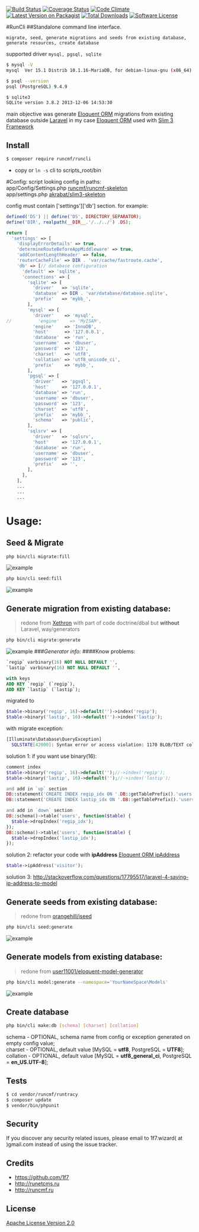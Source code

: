 [![Build Status](https://travis-ci.org/runcmf/runcli.svg)](https://travis-ci.org/runcmf/runcli)
[![Coverage Status](https://coveralls.io/repos/github/runcmf/runcli/badge.svg?branch=master)](https://coveralls.io/github/runcmf/runcli?branch=master)
[![Code Climate](https://codeclimate.com/github/runcmf/runcli/badges/gpa.svg)](https://codeclimate.com/github/runcmf/runcli)
[![Latest Version on Packagist][ico-version]][link-packagist]
[![Total Downloads][ico-downloads]][link-downloads]
[![Software License][ico-license]][link-license]

#RunCli
##Standalone command line interface.  

`migrate, seed, generate migrations and seeds from existing database, generate resources, create database`  

supported driver `mysql, pgsql, sqlite`  
    
``` bash
$ mysql -V
mysql  Ver 15.1 Distrib 10.1.16-MariaDB, for debian-linux-gnu (x86_64) using readline 5.2

$ psql --version
psql (PostgreSQL) 9.4.9

$ sqlite3
SQLite version 3.8.2 2013-12-06 14:53:30
```
  
main objective was generate [Eloquent ORM](https://github.com/illuminate/database) migrations from existing database outside [Laravel](https://github.com/laravel/laravel) 
in my case [Eloquent ORM](https://github.com/illuminate/database) used with [Slim 3 Framework](https://github.com/slimphp/Slim)
  
  
## Install
``` bash
$ composer require runcmf/runcli
```

* copy or `ln -s` cli to scripts_root/bin

#Config:
script looking config in paths:  
app/Config/Settings.php [runcmf/runcmf-skeleton](https://bitbucket.org/1f7/runcmf-skeleton.git)  
app/settings.php [akrabat/slim3-skeleton](https://github.com/akrabat/slim3-skeleton)  

config must contain ['settings']['db'] section.
for example:
``` php
defined('DS') || define('DS', DIRECTORY_SEPARATOR);
define('DIR', realpath(__DIR__.'/../../') .DS);

return [
  'settings' => [
    'displayErrorDetails' => true,
    'determineRouteBeforeAppMiddleware' => true,
    'addContentLengthHeader' => false,
    'routerCacheFile' => DIR . 'var/cache/fastroute.cache',
    'db' => [// database configuration
      'default' => 'sqlite',
      'connections' => [
        'sqlite' => [
          'driver'   => 'sqlite',
          'database' => DIR . 'var/database/database.sqlite',
          'prefix'   => 'mybb_',
        ],
        'mysql' => [
          'driver'    => 'mysql',
//          'engine'    => 'MyISAM',
          'engine'    => 'InnoDB',
          'host'      => '127.0.0.1',
          'database'  => 'run',
          'username'  => 'dbuser',
          'password'  => '123',
          'charset'   => 'utf8',
          'collation' => 'utf8_unicode_ci',
          'prefix'    => 'mybb_',
        ],
        'pgsql' => [
          'driver'   => 'pgsql',
          'host'     => '127.0.0.1',
          'database' => 'run',
          'username' => 'dbuser',
          'password' => '123',
          'charset'  => 'utf8',
          'prefix'   => 'mybb_',
          'schema'   => 'public',
        ],
        'sqlsrv' => [
          'driver'   => 'sqlsrv',
          'host'     => '127.0.0.1',
          'database' => 'run',
          'username' => 'dbuser',
          'password' => '123',
          'prefix'   => '',
        ],
      ],
    ],
    ...
    ...
    ...
```

# Usage:
## Seed & Migrate
``` bash
php bin/cli migrate:fill
```
![example](ss/ss1.png "migrate fill")
``` bash
php bin/cli seed:fill
```
![example](ss/ss2.png "seed fill")

## Generate migration from existing database:
> redone from [Xethron](https://github.com/Xethron/migrations-generator) with part of code doctrine/dbal but **without** Laravel, way/generators 

``` bash
php bin/cli migrate:generate
```
![example](ss/ss3.png "generate migrations")
###*Generator info:*
####Know problems:
```sql
`regip` varbinary(16) NOT NULL DEFAULT '',
`lastip` varbinary(16) NOT NULL DEFAULT '',

with keys
ADD KEY `regip` (`regip`),
ADD KEY `lastip` (`lastip`);
```
migrated to
```php
$table->binary('regip', 16)->default('')->index('regip');
$table->binary('lastip', 16)->default('')->index('lastip');
```
with migrate exception:
```bash
[Illuminate\Database\QueryException]                                                                                                                                                        
  SQLSTATE[42000]: Syntax error or access violation: 1170 BLOB/TEXT column 'regip' used in key specification without a key length (SQL: alter table `mybb_users` add index `regip`(`regip`))
```
solution 1:
if you want use binary(16): 
```php
comment index
$table->binary('regip', 16)->default('');//->index('regip');
$table->binary('lastip', 16)->default('');//->index('lastip');

and add in `up` section
DB::statement('CREATE INDEX regip_idx ON '.DB::getTablePrefix().'users (regip(16));');
DB::statement('CREATE INDEX lastip_idx ON '.DB::getTablePrefix().'users (lastip(16));');

and add in `down` section
DB::schema()->table('users', function($table) {
  $table->dropIndex('regip_idx');
});
DB::schema()->table('users', function($table) {
  $table->dropIndex('lastip_idx');
});
```
solution 2:
refactor your code with **ipAddress** [Eloquent ORM ipAddress](https://laravel.com/docs/master/migrations)
```php
$table->ipAddress('visitor');
```
solution 3:
http://stackoverflow.com/questions/17795517/laravel-4-saving-ip-address-to-model  


## Generate seeds from existing database:
> redone from [orangehill/iseed](https://github.com/orangehill/iseed)

``` bash
php bin/cli seed:generate
```
![example](ss/ss4.png "seed generate")  


## Generate models from existing database:
> redone from [user11001/eloquent-model-generator](https://github.com/pepijnolivier/Eloquent-Model-Generator)

``` bash
php bin/cli model:generate --namespace='YourNameSpace\Models'
```
![example](ss/ss5.png "models generate")  


## Create database
``` bash
php bin/cli make:db [schema] [charset] [collation]
```
schema - OPTIONAL, schema name from config or exception generated on empty config value;  
charset - OPTIONAL, default value [MySQL = **utf8**, PostgreSQL = **UTF8**];  
collation - OPTIONAL, default value [MySQL = **utf8_general_ci**, PostgreSQL = **en_US.UTF-8**];  


## Tests
```bash
$ cd vendor/runcmf/runtracy
$ composer update
$ vendor/bin/phpunit
```


## Security

If you discover any security related issues, please email to 1f7.wizard( at )gmail.com instead of using the issue tracker.

## Credits


* https://github.com/1f7
* http://runetcms.ru
* http://runcmf.ru

## License

[Apache License Version 2.0](LICENSE.md)

[ico-version]: https://img.shields.io/packagist/v/runcmf/runcli.svg?style=flat-square
[ico-license]: https://img.shields.io/badge/license-Apache%202-green.svg?style=flat-square
[ico-downloads]: https://img.shields.io/packagist/dt/runcmf/runcli.svg?style=flat-square

[link-packagist]: https://packagist.org/packages/runcmf/runcli
[link-license]: http://www.apache.org/licenses/LICENSE-2.0
[link-downloads]: https://github.com/runcmf/runcli
